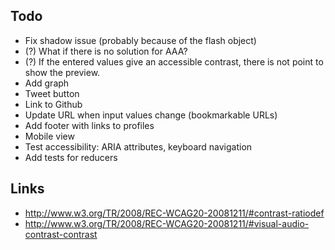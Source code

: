 ## Todo

* Fix shadow issue (probably because of the flash object)
* (?) What if there is no solution for AAA?
* (?) If the entered values give an accessible contrast, there is not point to show the preview.
* Add graph
* Tweet button
* Link to Github
* Update URL when input values change (bookmarkable URLs)
* Add footer with links to profiles
* Mobile view
* Test accessibility: ARIA attributes, keyboard navigation
* Add tests for reducers



## Links

* http://www.w3.org/TR/2008/REC-WCAG20-20081211/#contrast-ratiodef
* http://www.w3.org/TR/2008/REC-WCAG20-20081211/#visual-audio-contrast-contrast
